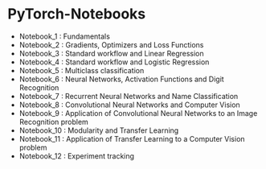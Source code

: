 # PyTorch-Notebooks

- Notebook_1 : Fundamentals
- Notebook_2 : Gradients, Optimizers and Loss Functions
- Notebook_3 : Standard workflow and Linear Regression
- Notebook_4 : Standard workflow and Logistic Regression
- Notebook_5 : Multiclass classification
- Notebook_6 : Neural Networks, Activation Functions and Digit Recognition
- Notebook_7 : Recurrent Neural Networks and Name Classification
- Notebook_8 : Convolutional Neural Networks and Computer Vision 
- Notebook_9 : Application of Convolutional Neural Networks to an Image Recognition problem 
- Notebook_10 : Modularity and Transfer Learning 
- Notebook_11 : Application of Transfer Learning to a Computer Vision problem 
- Notebook_12 : Experiment tracking
